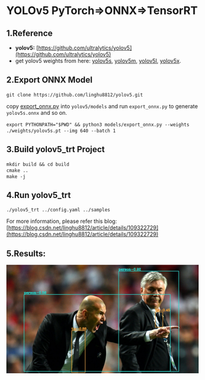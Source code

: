 # YOLOv5 PyTorch=>ONNX=>TensorRT

## 1.Reference
- **yolov5:** [https://github.com/ultralytics/yolov5](https://github.com/ultralytics/yolov5)
- get yolov5 weights from here: [yolov5s](https://github.com/ultralytics/yolov5/releases/download/v3.0/yolov5s.pt), 
[yolov5m](https://github.com/ultralytics/yolov5/releases/download/v3.0/yolov5m.pt), 
[yolov5l](https://github.com/ultralytics/yolov5/releases/download/v3.0/yolov5l.pt), 
[yolov5x](https://github.com/ultralytics/yolov5/releases/download/v3.0/yolov5x.pt).

## 2.Export ONNX Model
```
git clone https://github.com/linghu8812/yolov5.git
```
copy [export_onnx.py](export_onnx.py) into `yolov5/models` and run `export_onnx.py` to generate `yolov5s.onnx` and so on.
```
export PYTHONPATH="$PWD" && python3 models/export_onnx.py --weights ./weights/yolov5s.pt --img 640 --batch 1
```

## 3.Build yolov5_trt Project
```
mkdir build && cd build
cmake ..
make -j
```

## 4.Run yolov5_trt
```
./yolov5_trt ../config.yaml ../samples
```

For more information, please refer this blog: [https://blog.csdn.net/linghu8812/article/details/109322729](https://blog.csdn.net/linghu8812/article/details/109322729)

## 5.Results:
![](prediction.jpg)
